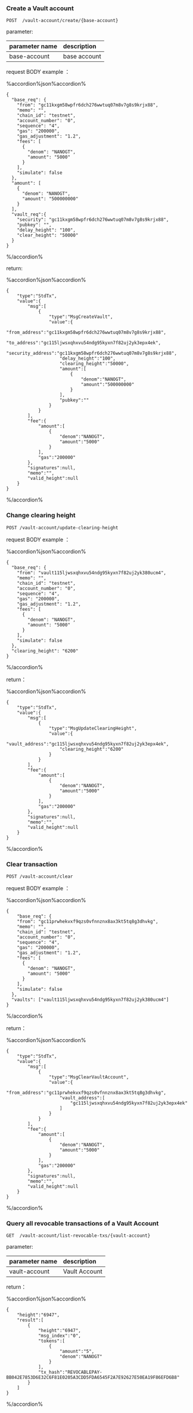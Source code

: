 ### Create a Vault account

```
POST  /vault-account/create/{base-account}
```
parameter:

| parameter name | description |
| :----| :---- |
| base-account | base account |

request BODY example ：

%accordion%json%accordion%

```
{
  "base_req": {
    "from": "gc11kxgm58wpfr6dch276wwtuq07m8v7g8s9krjx88",
    "memo": "",
    "chain_id": "testnet",
    "account_number": "0",
    "sequence": "4",
    "gas": "200000",
    "gas_adjustment": "1.2",
    "fees": [
      {
        "denom": "NANOGT",
        "amount": "5000"
      }
    ],
    "simulate": false
  },
  "amount": [
    {
      "denom": "NANOGT",
      "amount": "500000000"
    }
  ],
  "vault_req":{
    "security": "gc11kxgm58wpfr6dch276wwtuq07m8v7g8s9krjx88",
    "pubkey": "",
    "delay_height": "100",
    "clear_height": "50000"
  }
}
```

%/accordion%

return:

%accordion%json%accordion%

```
{
    "type":"StdTx",
    "value":{
        "msg":[
            {
                "type":"MsgCreateVault",
                "value":{
                    "from_address":"gc11kxgm58wpfr6dch276wwtuq07m8v7g8s9krjx88",
                    "to_address":"gc115ljwsxqhxvu54ndg95kyxn7f82uj2yk3epx4ek",
                    "security_address":"gc11kxgm58wpfr6dch276wwtuq07m8v7g8s9krjx88",
                    "delay_height":"100",
                    "clearing_height":"50000",
                    "amount":[
                        {
                            "denom":"NANOGT",
                            "amount":"500000000"
                        }
                    ],
                    "pubkey":""
                }
            }
        ],
        "fee":{
            "amount":[
                {
                    "denom":"NANOGT",
                    "amount":"5000"
                }
            ],
            "gas":"200000"
        },
        "signatures":null,
        "memo":"",
        "valid_height":null
    }
}
```

%/accordion%

### Change clearing height

```
POST /vault-account/update-clearing-height
```

request BODY example ：

%accordion%json%accordion%

```
{
  "base_req": {
    "from": "vault115ljwsxqhxvu54ndg95kyxn7f82uj2yk380ucm4",
    "memo": "",
    "chain_id": "testnet",
    "account_number": "0",
    "sequence": "4",
    "gas": "200000",
    "gas_adjustment": "1.2",
    "fees": [
      {
        "denom": "NANOGT",
        "amount": "5000"
      }
    ],
    "simulate": false
  },
  "clearing_height": "6200"
}
```

%/accordion%

return：

%accordion%json%accordion%

```
{
    "type":"StdTx",
    "value":{
        "msg":[
            {
                "type":"MsgUpdateClearingHeight",
                "value":{
                    "vault_address":"gc115ljwsxqhxvu54ndg95kyxn7f82uj2yk3epx4ek",
                    "clearing_height":"6200"
                }
            }
        ],
        "fee":{
            "amount":[
                {
                    "denom":"NANOGT",
                    "amount":"5000"
                }
            ],
            "gas":"200000"
        },
        "signatures":null,
        "memo":"",
        "valid_height":null
    }
}
```

%/accordion%

### Clear transaction

```
POST /vault-account/clear
```

request BODY example ：

%accordion%json%accordion%

```
{
    "base_req": {
    "from": "gc11prwhekvxf9qzs0vfnnznx8ax3kt5tq8g3dhvkg",
    "memo": "",
    "chain_id": "testnet",
    "account_number": "0",
    "sequence": "4",
    "gas": "200000",
    "gas_adjustment": "1.2",
    "fees": [
      {
        "denom": "NANOGT",
        "amount": "5000"
      }
    ],
    "simulate": false
  },
  "vaults": ["vault115ljwsxqhxvu54ndg95kyxn7f82uj2yk380ucm4"]
}
```

%/accordion%

return：

%accordion%json%accordion%

```
{
    "type":"StdTx",
    "value":{
        "msg":[
            {
                "type":"MsgClearVaultAccount",
                "value":{
                    "from_address":"gc11prwhekvxf9qzs0vfnnznx8ax3kt5tq8g3dhvkg",
                    "vault_address":[
                        "gc115ljwsxqhxvu54ndg95kyxn7f82uj2yk3epx4ek"
                    ]
                }
            }
        ],
        "fee":{
            "amount":[
                {
                    "denom":"NANOGT",
                    "amount":"5000"
                }
            ],
            "gas":"200000"
        },
        "signatures":null,
        "memo":"",
        "valid_height":null
    }
}
```

%/accordion%

### Query all revocable transactions  of a Vault Account 

```
GET  /vault-account/list-revocable-txs/{vault-account}
```
parameter:

| parameter name | description |
| :----| :---- |
| vault-account | Vault Account |

return：

%accordion%json%accordion%

```
{
    "height":"6947",
    "result":[
        {
            "height":"6947",
            "msg_index":"0",
            "tokens":[
                {
                    "amount":"5",
                    "denom":"NANOGT"
                }
            ],
            "tx_hash":"REVOCABLEPAY-BB042E7853D6E32C6F81E0205A3CDD5FDA6545F2A7E92627E50EA19F86EFD6B8"
        }
    ]
}
```

%/accordion%